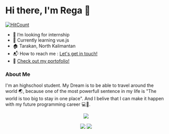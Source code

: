 # Hi there, I'm Rega 👋

[![HitCount](http://hits.dwyl.com/ZenRega38/ZenRega38.svg)](http://hits.dwyl.com/ZenRega38/ZenRega38)

- 🔭 I’m looking for internship
- 🌱 Currently learning vue.js
- 🏠 Tarakan, North Kalimantan
- 📬 How to reach me : <a href="mailto:regarizz@gmail.com">Let's get in touch!</a>
- 📑 <a href="https://zenrega38.github.io/rega-portofolio/home">Check out my portofolio!</a>

### About Me

I'm an highschool student. My Dream is to be able to travel around the world 🌏, because one of the most powerfull sentence in my life is "The world is too big to stay in one place". And I belive that I can make it happen with my future programming career 💻📲.

<p align="center">
  <img align="center" src="https://media.giphy.com/media/fdHg7T902uzLy/giphy.gif">
</p>

<p align="center">
  <img align="center" src="https://github-readme-stats.vercel.app/api?username=ZenRega38&&theme=dark&&show_icons=true">
  <img align="center" src="https://github-readme-stats.vercel.app/api/top-langs/?username=ZenRega38&theme=radical&hide_langs_below=1&layout=compact&&title_color=fff&icon_color=8E8F8E&text_color=fff&bg_color=000">
</p>
